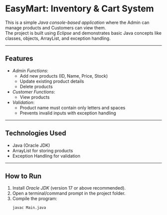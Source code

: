 # EasyMart: Inventory & Cart System

This is a simple *Java console-based application* where the Admin can manage products and Customers can view them.  
The project is built using *Eclipse* and demonstrates basic Java concepts like classes, objects, ArrayList, and exception handling.

---

## Features
- *Admin Functions*:
  - Add new products (ID, Name, Price, Stock)
  - Update existing product details
  - Delete products
- *Customer Functions*:
  - View products
- *Validation*:
  - Product name must contain only letters and spaces
  - Prevents invalid inputs with exception handling

---

## Technologies Used
- Java (Oracle JDK)
- ArrayList for storing products
- Exception Handling for validation

---

## How to Run

1. Install *Oracle JDK* (version 17 or above recommended).
2. Open a terminal/command prompt in the project folder.
3. Compile the program:
   ```bash
   javac Main.java
